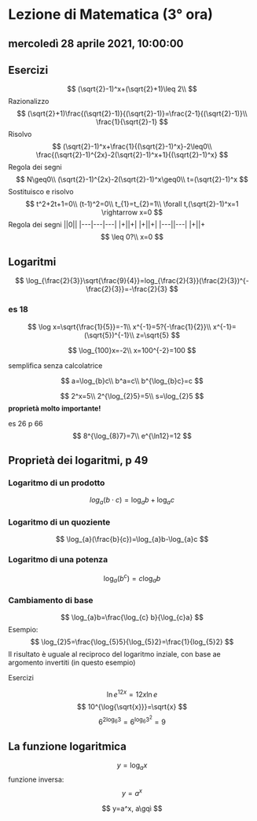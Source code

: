 # Lezione di Matematica (3° ora)

## mercoledì 28 aprile 2021, 10:00:00

## Esercizi
$$
(\sqrt{2}-1)^x+(\sqrt{2}+1)\leq 2\\
$$
Razionalizzo
$$
(\sqrt{2}+1)\frac{(\sqrt{2}-1)}{(\sqrt{2}-1)}=\frac{2-1}{(\sqrt{2}-1)}\\
\frac{1}{\sqrt{2}-1}
$$
Risolvo
$$
(\sqrt{2}-1)^x+\frac{1}{(\sqrt{2}-1)^x}-2\leq0\\
\frac{(\sqrt{2}-1)^{2x}-2(\sqrt{2}-1)^x+1}{(\sqrt{2}-1)^x}
$$
Regola dei segni
$$
N\geq0\\
(\sqrt{2}-1)^{2x}-2(\sqrt{2}-1)^x\geq0\\
t=(\sqrt{2}-1)^x
$$
Sostituisco e risolvo
$$
t^2+2t+1=0\\
(t-1)^2=0\\
t_{1}=t_{2}=1\\
\forall t,(\sqrt{2}-1)^x=1 \rightarrow x=0
$$
Regola dei segni
||0||
|---|---|---|
|+||+|
|+||+|
|---||---|
|+||+
$$
\leq 0?\\
x=0
$$

## Logaritmi
$$
\log_{\frac{2}{3}}\sqrt{\frac{9}{4}}=log_{\frac{2}{3}}(\frac{2}{3})^{-\frac{2}{3}}=-\frac{2}{3}
$$
### es 18
$$
\log x=\sqrt{\frac{1}{5}}=-1\\
x^{-1}=5?{-\frac{1}{2}}\\
x^{-1}=(\sqrt{5})^{-1}\\
z=\sqrt{5}
$$

$$
\log_{100}x=-2\\
x=100^{-2}=100
$$

semplifica senza calcolatrice

$$
a=\log_{b}c\\
b^a=c\\
b^{\log_{b}c}=c
$$

$$
2^x=5\\
2^{\log_{2}5}=5\\
s=\log_{2}5
$$
**proprietà molto importante!**

es 26 p 66
$$
8^{\log_{8}7}=7\\
e^{\ln12}=12
$$

## Proprietà dei logaritmi, p 49
### Logaritmo di un prodotto
$$
log_{a}(b\cdot c)=\log_{a}b+\log_{a}c
$$
### Logaritmo di un quoziente
$$
\log_{a}(\frac{b}{c})=\log_{a}b-\log_{a}c
$$
### Logaritmo di una potenza
$$
\log_{a}(b^c)=c\log_{a}b
$$
### Cambiamento di base
$$
\log_{a}b=\frac{\log_{c} b}{\log_{c}a}
$$
Esempio:
$$
\log_{2}5=\frac{\log_{5}5}{\log_{5}2}=\frac{1}{log_{5}2}
$$
Il risultato è uguale al reciproco del logaritmo inziale, con  base ae argomento invertiti (in questo esempio)

Esercizi

$$
\ln e^{12x}=12x\ln e
$$
$$
10^{\log{\sqrt{x}}}=\sqrt{x}
$$
$$
6^{2	\log_{6}3}=6^{\log_{6}3^2}=9
$$
## La funzione logaritmica

$$
y=\log_{a}x
$$
funzione inversa:
$$
y=a^x
$$


$$
y=a^x, a\gqì
$$
<!--stackedit_data:
eyJoaXN0b3J5IjpbLTE2Mjg2ODY2NjAsMzU1NzU0NzMsLTEwNz
A1MzUyNDBdfQ==
-->